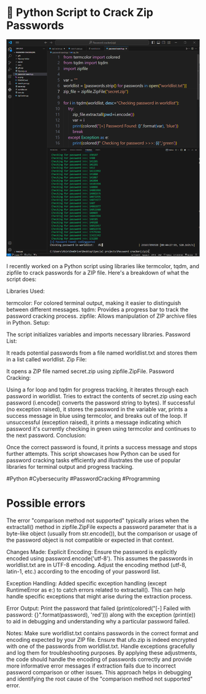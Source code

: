 # 🔐 Python Script to Crack Zip Passwords

![screenshot](passcrack.png)


I recently worked on a Python script using libraries like termcolor, tqdm, and zipfile to crack passwords for a ZIP file. Here's a breakdown of what the script does:

Libraries Used:

termcolor: For colored terminal output, making it easier to distinguish between different messages.
tqdm: Provides a progress bar to track the password cracking process.
zipfile: Allows manipulation of ZIP archive files in Python.
Setup:

The script initializes variables and imports necessary libraries.
Password List:

It reads potential passwords from a file named worldlist.txt and stores them in a list called worldlist.
Zip File:

It opens a ZIP file named secret.zip using zipfile.ZipFile.
Password Cracking:

Using a for loop and tqdm for progress tracking, it iterates through each password in worldlist.
Tries to extract the contents of secret.zip using each password (i.encode() converts the password string to bytes).
If successful (no exception raised), it stores the password in the variable var, prints a success message in blue using termcolor, and breaks out of the loop.
If unsuccessful (exception raised), it prints a message indicating which password it's currently checking in green using termcolor and continues to the next password.
Conclusion:

Once the correct password is found, it prints a success message and stops further attempts.
This script showcases how Python can be used for password cracking tasks efficiently and illustrates the use of popular libraries for terminal output and progress tracking.

#Python #Cybersecurity #PasswordCracking #Programming




# Possible errors
The error "comparison method not supported" typically arises when the extractall() method in zipfile.ZipFile expects a password parameter that is a byte-like object (usually from str.encode()),
but the comparison or usage of the password object is not compatible or expected in that context.

Changes Made:
Explicit Encoding: Ensure the password is explicitly encoded using password.encode('utf-8'). This assumes the passwords in worldlist.txt are in UTF-8 encoding.
Adjust the encoding method (utf-8, latin-1, etc.) according to the encoding of your password list.

Exception Handling: Added specific exception handling (except RuntimeError as e:) to catch errors related to extractall().
This can help handle specific exceptions that might arise during the extraction process.

Error Output: Print the password that failed (print(colored("[-] Failed with password: {}".format(password), 'red'))) along with the exception (print(e)) to aid in debugging and understanding why a particular password failed.

Notes:
Make sure worldlist.txt contains passwords in the correct format and encoding expected by your ZIP file.
Ensure that ufo.zip is indeed encrypted with one of the passwords from worldlist.txt.
Handle exceptions gracefully and log them for troubleshooting purposes.
By applying these adjustments, the code should handle the encoding of passwords correctly and provide more informative error messages if extraction fails due to incorrect password comparison or other issues. 
This approach helps in debugging and identifying the root cause of the "comparison method not supported" error.
